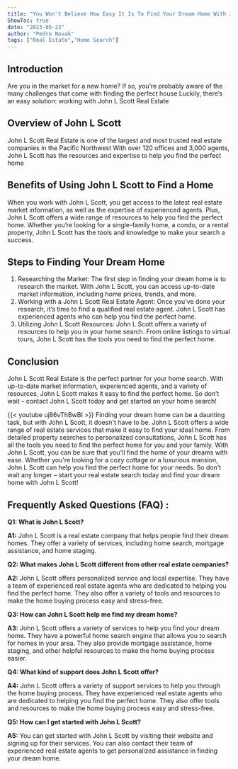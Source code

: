 ```yaml
---
title: "You Won't Believe How Easy It Is To Find Your Dream Home With John L Scott!"
ShowToc: true 
date: "2023-05-23"
author: "Pedro Novak" 
tags: ["Real Estate","Home Search"]
---
```

## Introduction 
Are you in the market for a new home? If so, you’re probably aware of the many challenges that come with finding the perfect house Luckily, there’s an easy solution: working with John L Scott Real Estate 

## Overview of John L Scott
John L Scott Real Estate is one of the largest and most trusted real estate companies in the Pacific Northwest With over 120 offices and 3,000 agents, John L Scott has the resources and expertise to help you find the perfect home 

## Benefits of Using John L Scott to Find a Home
When you work with John L Scott, you get access to the latest real estate market information, as well as the expertise of experienced agents. Plus, John L Scott offers a wide range of resources to help you find the perfect home. Whether you’re looking for a single-family home, a condo, or a rental property, John L Scott has the tools and knowledge to make your search a success. 

## Steps to Finding Your Dream Home
1. Researching the Market: The first step in finding your dream home is to research the market. With John L Scott, you can access up-to-date market information, including home prices, trends, and more. 
2. Working with a John L Scott Real Estate Agent: Once you’ve done your research, it’s time to find a qualified real estate agent. John L Scott has experienced agents who can help you find the perfect home. 
3. Utilizing John L Scott Resources: John L Scott offers a variety of resources to help you in your home search. From online listings to virtual tours, John L Scott has the tools you need to find the perfect home. 

## Conclusion
John L Scott Real Estate is the perfect partner for your home search. With up-to-date market information, experienced agents, and a variety of resources, John L Scott makes it easy to find the perfect home. So don’t wait – contact John L Scott today and get started on your home search!

{{< youtube uj86vThBwBI >}} 
Finding your dream home can be a daunting task, but with John L Scott, it doesn't have to be. John L Scott offers a wide range of real estate services that make it easy to find your ideal home. From detailed property searches to personalized consultations, John L Scott has all the tools you need to find the perfect home for you and your family. With John L Scott, you can be sure that you'll find the home of your dreams with ease. Whether you're looking for a cozy cottage or a luxurious mansion, John L Scott can help you find the perfect home for your needs. So don't wait any longer – start your real estate search today and find your dream home with John L Scott!

## Frequently Asked Questions (FAQ) :
**Q1: What is John L Scott?**

**A1:** John L Scott is a real estate company that helps people find their dream homes. They offer a variety of services, including home search, mortgage assistance, and home staging. 

**Q2: What makes John L Scott different from other real estate companies?**

**A2:** John L Scott offers personalized service and local expertise. They have a team of experienced real estate agents who are dedicated to helping you find the perfect home. They also offer a variety of tools and resources to make the home buying process easy and stress-free. 

**Q3: How can John L Scott help me find my dream home?**

**A3:** John L Scott offers a variety of services to help you find your dream home. They have a powerful home search engine that allows you to search for homes in your area. They also provide mortgage assistance, home staging, and other helpful resources to make the home buying process easier. 

**Q4: What kind of support does John L Scott offer?**

**A4:** John L Scott offers a variety of support services to help you through the home buying process. They have experienced real estate agents who are dedicated to helping you find the perfect home. They also offer tools and resources to make the home buying process easy and stress-free. 

**Q5: How can I get started with John L Scott?**

**A5:** You can get started with John L Scott by visiting their website and signing up for their services. You can also contact their team of experienced real estate agents to get personalized assistance in finding your dream home.



